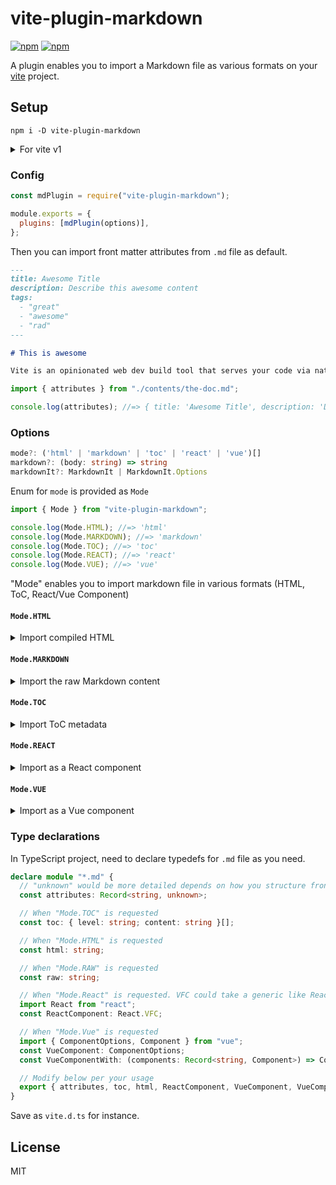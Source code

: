 # vite-plugin-markdown

[![npm](https://img.shields.io/npm/v/vite-plugin-markdown.svg?style=for-the-badge)](https://www.npmjs.com/package/vite-plugin-markdown) [![npm](https://img.shields.io/npm/v/vite-plugin-markdown/vite-1?style=for-the-badge)](https://www.npmjs.com/package/vite-plugin-markdown/v/vite-1)

A plugin enables you to import a Markdown file as various formats on your [vite](https://github.com/vitejs/vite) project.

## Setup

```
npm i -D vite-plugin-markdown
```

<details>
<summary>For vite v1</summary>

```
npm i -D vite-plugin-markdown@vite-1
```

</details>

### Config

```js
const mdPlugin = require("vite-plugin-markdown");

module.exports = {
  plugins: [mdPlugin(options)],
};
```

Then you can import front matter attributes from `.md` file as default.

```md
---
title: Awesome Title
description: Describe this awesome content
tags:
  - "great"
  - "awesome"
  - "rad"
---

# This is awesome

Vite is an opinionated web dev build tool that serves your code via native ES Module imports during dev and bundles it with Rollup for production.
```

```ts
import { attributes } from "./contents/the-doc.md";

console.log(attributes); //=> { title: 'Awesome Title', description: 'Describe this awesome content', tags: ['great', 'awesome', 'rad'] }
```

### Options

```ts
mode?: ('html' | 'markdown' | 'toc' | 'react' | 'vue')[]
markdown?: (body: string) => string
markdownIt?: MarkdownIt | MarkdownIt.Options
```

Enum for `mode` is provided as `Mode`

```ts
import { Mode } from "vite-plugin-markdown";

console.log(Mode.HTML); //=> 'html'
console.log(Mode.MARKDOWN); //=> 'markdown'
console.log(Mode.TOC); //=> 'toc'
console.log(Mode.REACT); //=> 'react'
console.log(Mode.VUE); //=> 'vue'
```

"Mode" enables you to import markdown file in various formats (HTML, ToC, React/Vue Component)

#### `Mode.HTML`

<details>
  <summary>Import compiled HTML</summary>

```md
# This is awesome

Vite is an opinionated web dev build tool that serves your code via native ES Module imports during dev and bundles it with Rollup for production.
```

```ts
import { html } from "./contents/the-doc.md";

console.log(html); //=> "<h1>This is awesome</h1><p>ite is an opinionated web dev build tool that serves your code via native ES Module imports during dev and bundles it with Rollup for production.</p>"
```

</details>

#### `Mode.MARKDOWN`

<details>
  <summary>Import the raw Markdown content</summary>

```js
import { markdown } from "./contents/the-doc.md";

console.log(markdown); //=> "# This is awesome \n Vite is an opinionated web dev build tool that serves your code via native ES Module imports during dev and bundles it with Rollup for production."
```

</details>

#### `Mode.TOC`

<details>
  <summary>Import ToC metadata</summary>

```md
# vite

Vite is an opinionated web dev build tool that serves your code via native ES Module imports during dev and bundles it with Rollup for production.

## Status

## Getting Started

# Notes
```

```ts
import { toc } from "./contents/the-doc.md";

console.log(toc); //=> [{ level: '1', content: 'vite' }, { level: '2', content: 'Status' }, { level: '2', content: 'Getting Started' }, { level: '1', content: 'Notes' },]
```

</details>

#### `Mode.REACT`

<details>
  <summary>Import as a React component</summary>

```jsx
import React from 'react'
import { ReactComponent } from './contents/the-doc.md'

function MyReactApp() {
  return (
    <div>
      <ReactComponent />
    </div>
}
```

<details>
<summary>Custom Element on a markdown file can be runnable as a React component as well</summary>

```md
# This is awesome

Vite is <MyComponent type={'react'}>
```

```jsx
import React from 'react'
import { ReactComponent } from './contents/the-doc.md'
import { MyComponent } from './my-component'

function MyReactApp() {
  return (
    <div>
      <ReactComponent MyComponent={MyComponent} />
    </div>
}
```

`MyComponent` on markdown perform as a React component.

</details>
</details>

#### `Mode.VUE`

<details>
  <summary>Import as a Vue component</summary>

```vue
<template>
  <article>
    <markdown-content />
  </article>
</template>

<script>
import { VueComponent } from "./contents/the-doc.md";

export default {
  components: {
    MarkdownContent: VueComponent,
  },
};
</script>
```

<details>
<summary>Custom Element on a markdown file can be runnable as a Vue component as well</summary>

```md
# This is awesome

Vite is <MyComponent :type="'vue'">
```

```vue
<template>
  <article>
    <markdown-content />
  </article>
</template>

<script>
import { VueComponentWith } from "./contents/the-doc.md";
import MyComponent from "./my-component.vue";

export default {
  components: {
    MarkdownContent: VueComponentWith({ MyComponent }),
  },
};
</script>
```

`MyComponent` on markdown perform as a Vue component.

</details>
</details>

### Type declarations

In TypeScript project, need to declare typedefs for `.md` file as you need.

```ts
declare module "*.md" {
  // "unknown" would be more detailed depends on how you structure frontmatter
  const attributes: Record<string, unknown>;

  // When "Mode.TOC" is requested
  const toc: { level: string; content: string }[];

  // When "Mode.HTML" is requested
  const html: string;

  // When "Mode.RAW" is requested
  const raw: string;

  // When "Mode.React" is requested. VFC could take a generic like React.VFC<{ MyComponent: TypeOfMyComponent }>
  import React from "react";
  const ReactComponent: React.VFC;

  // When "Mode.Vue" is requested
  import { ComponentOptions, Component } from "vue";
  const VueComponent: ComponentOptions;
  const VueComponentWith: (components: Record<string, Component>) => ComponentOptions;

  // Modify below per your usage
  export { attributes, toc, html, ReactComponent, VueComponent, VueComponentWith };
}
```

Save as `vite.d.ts` for instance.

## License

MIT
